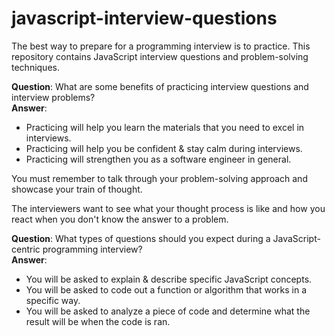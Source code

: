 # javascript-interview-questions  

The best way to prepare for a programming interview is to practice. This repository contains JavaScript interview questions and problem-solving techniques. 

**Question**: What are some benefits of practicing interview questions and interview problems?  
**Answer**:  
* Practicing will help you learn the materials that you need to excel in interviews. 
* Practicing will help you be confident & stay calm during interviews.
* Practicing will strengthen you as a software engineer in general. 

You must remember to talk through your problem-solving approach and showcase your train of thought.

The interviewers want to see what your thought process is like and how you react when you don't know the answer to a problem. 

**Question**: What types of questions should you expect during a JavaScript-centric programming interview?  
**Answer**:  
* You will be asked to explain & describe specific JavaScript concepts.
* You will be asked to code out a function or algorithm that works in a specific way.
* You will be asked to analyze a piece of code and determine what the result will be when the code is ran.
